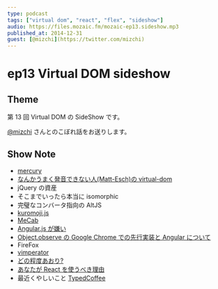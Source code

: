 ```yaml
---
type: podcast
tags: ["virtual dom", "react", "flex", "sideshow"]
audio: https://files.mozaic.fm/mozaic-ep13.sideshow.mp3
published_at: 2014-12-31
guest: [@mizchi](https://twitter.com/mizchi)
---
```


# ep13 Virtual DOM sideshow

## Theme

第 13 回 Virtual DOM の SideShow です。

[@mizchi](https://twitter.com/mizchi/) さんとのこぼれ話をお送りします。


## Show Note

- [mercury](https://github.com/Raynos/mercury)
- [なんかうまく発音できない人(Matt-Esch)の virtual-dom](https://github.com/Matt-Esch/virtual-dom)
- jQuery の資産
- そこまでいったら本当に isomorphic
- 完璧なコンバータ指向の AltJS
- [kuromoji.js](https://github.com/takuyaa/kuromoji.js)
- [MeCab](http://mecab.googlecode.com/svn/trunk/mecab/doc/index.html)
- [Angular.js が嫌い](http://mizchi.hatenablog.com/entry/2014/10/06/162103)
- [Object.observe の Google Chrome での先行実装と Angular について](http://mizchi.hatenablog.com/entry/2014/10/07/103316)
- FireFox
- [vimperator](https://addons.mozilla.org/ja/firefox/addon/vimperator/)
- [どの程度あおり?](http://qiita.com/mizchi/items/4d25bc26def1719d52e6)
- [あなたが React を使うべき理由](http://mizchi.hatenablog.com/entry/2014/09/02/201728)
- 最近くやしいこと [TypedCoffee](https://github.com/mizchi/TypedCoffeeScript)